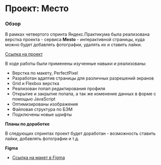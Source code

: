 # Проект: Место

### Обзор

В рамках четвертого спринта Яндекс.Практикума была реализована верстка проекта - сервиса **Mesto** - интерактивной страницы, куда можно будет добавлять фотографии, удалять их и ставить лайки.

[Ссылка на проект](https://elizasokolova.github.io/mesto/index.html)

В ходе работы были применены изученные навыки и реализованы:

* Верстка по макету, PerfectPixel
* Разработан адаптив страницы для различных разрешений экранов
* Grid и Flexbox верстка
* Реализован попап редактирования профиля
* Открытие и закрытие попапа, а так же изменение данных в форме с помощью JavaScript
* Оптимизированы изображения
* Файловая структура по БЭМ
* Подключены новые шрифты

**Планы по доработке**

В следующих спринтах проект будет доработан - возможность ставить лайки, добавлять фотографии и т.д.

**Figma**

* [Ссылка на макет в Figma](https://www.figma.com/file/2cn9N9jSkmxD84oJik7xL7/JavaScript.-Sprint-4?node-id=0%3A1)